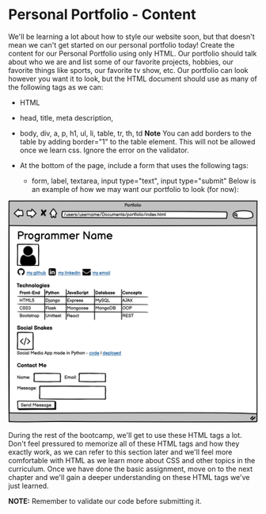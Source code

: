 # Personal Portfolio - Content
We'll be learning a lot about how to style our website soon, but that doesn't mean we can't get started on our personal portfolio today! Create the content for our Personal Portfolio using only HTML. Our portfolio should talk about who we are and list some of our favorite projects, hobbies, our favorite things like sports, our favorite tv show, etc. Our portfolio can look however you want it to look, but the HTML document should use as many of the following tags as we can:

- HTML
- head, title, meta description,
- body, div, a, p, h1, ul, li, table, tr, th, td
**Note** You can add borders to the table by adding border="1" to the table element. This will not be allowed once we learn css. Ignore the error on the validator.

- At the bottom of the page, include a form that uses the following tags:
    - form, label, textarea, input type="text", input type="submit"
Below is an example of how we may want our portfolio to look (for now):

![Portfolio Content](image.png)


During the rest of the bootcamp, we'll get to use these HTML tags a lot. Don't feel pressured to memorize all of these HTML tags and how they exactly work, as we can refer to this section later and we'll feel more comfortable with HTML as we learn more about CSS and other topics in the curriculum. Once we have done the basic assignment, move on to the next chapter and we'll gain a deeper understanding on these HTML tags we've just learned.

**NOTE:** Remember to validate our code before submitting it.
